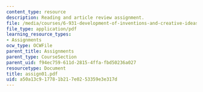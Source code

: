 ```yaml
---
content_type: resource
description: Reading and article review assignment.
file: /media/courses/6-931-development-of-inventions-and-creative-ideas-spring-2008/a50a13c917781b217e0253359e3e317d_assign01.pdf
file_type: application/pdf
learning_resource_types:
- Assignments
ocw_type: OCWFile
parent_title: Assignments
parent_type: CourseSection
parent_uid: f94ec759-611d-2815-4ffa-fbd50236a027
resourcetype: Document
title: assign01.pdf
uid: a50a13c9-1778-1b21-7e02-53359e3e317d
---
```


